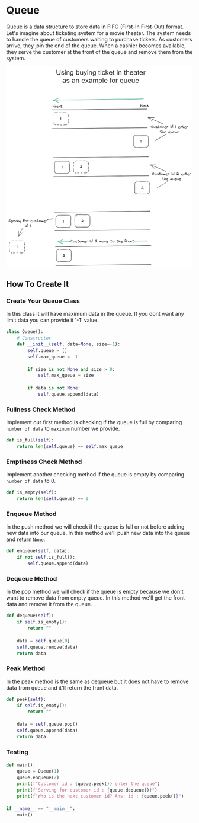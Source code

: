 # Queue

Queue is a data structure to store data in FIFO (First-In First-Out) format. Let's imagine about ticketing system for a movie theater. The system needs to handle the queue of customers waiting to purchase tickets. As customers arrive, they join the end of the queue. When a cashier becomes available, they serve the customer at the front of the queue and remove them from the system.

![Example](/queue/resource/buy_ticket_example.png)

## How To Create It

### Create Your Queue Class

In this class it will have maximum data in the queue. If you dont want any limit data you can provide it '-1' value.

```python
class Queue():
    # Constructor
    def __init__(self, data=None, size=-1):
        self.queue = []
        self.max_queue = -1

        if size is not None and size > 0:
            self.max_queue = size

        if data is not None:
            self.queue.append(data)
```

### Fullness Check Method

Implement our first method is checking if the queue is full by comparing `number of data` to `maximum` number we provide.

```python
def is_full(self):
    return len(self.queue) == self.max_queue
```

### Emptiness Check Method

Implement another checking method if the queue is empty by comparing `number of data` to 0.

```python
def is_empty(self):
    return len(self.queue) == 0
```

### Enqueue Method

In the push method we will check if the queue is full or not before adding new data into our queue. In this method we'll push new data into the queue and return `None`.

```python
def enqueue(self, data):
    if not self.is_full():
        self.queue.append(data)
```

### Dequeue Method

In the pop method we will check if the queue is empty because we don't want to remove data from empty queue. In this method we'll get the front data and remove it from the queue.

```python
def dequeue(self):
    if self.is_empty():
        return ""

    data = self.queue[0]
    self.queue.remove(data)
    return data
```

### Peak Method

In the peak method is the same as dequeue but it does not have to remove data from queue and it'll return the front data.

```python
def peek(self):
    if self.is_empty():
        return ""

    data = self.queue.pop()
    self.queue.append(data)
    return data
```

### Testing

```python
def main():
    queue = Queue(1)
    queue.enqueue(2)
    print(f"Customer id : {queue.peek()} enter the queue")
    print(f"Serving for customer id : {queue.dequeue()}")
    print(f"Who is the next customer id? Ans: id : {queue.peek()}")

if __name__ == "__main__":
    main()
```
